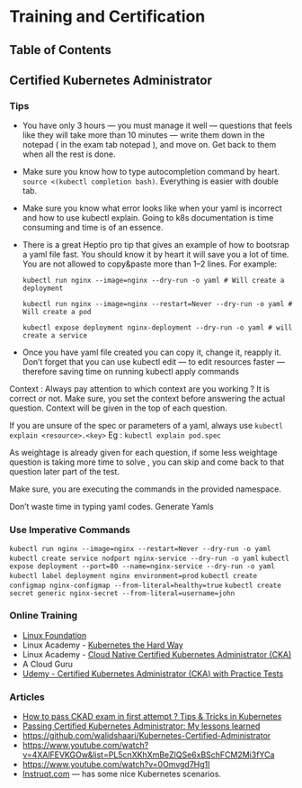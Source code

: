 # Training and Certification

## Table of Contents

## Certified Kubernetes Administrator

### Tips

* You have only 3 hours — you must manage it well — questions that feels like they will take more than 10 minutes — write them down in the notepad ( in the exam tab notepad ), and move on. Get back to them when all the rest is done.
  
* Make sure you know how to type autocompletion command by heart. `source <(kubectl completion bash)`. Everything is easier with double tab.
  
* Make sure you know what error looks like when your yaml is incorrect and how to use kubectl explain. Going to k8s documentation is time consuming and time is of an essence.
  
* There is a great Heptio pro tip that gives an example of how to bootsrap a yaml file fast. You should know it by heart it will save you a lot of time. You are not allowed to copy&paste more than 1–2 lines. For example:
  
  `kubectl run nginx --image=nginx --dry-run -o yaml # Will create a deployment`

  `kubectl run nginx --image=nginx --restart=Never --dry-run -o yaml # Will create a pod`
  
  `kubectl expose deployment nginx-deployment --dry-run -o yaml # will create a service`

* Once you have yaml file created you can copy it, change it, reapply it. Don’t forget that you can use kubectl edit — to edit resources faster — therefore saving time on running kubectl apply commands

Context : Always pay attention to which context are you working ? It is correct or not. Make sure, you set the context before answering the actual question. Context will be given in the top of each question.

If you are unsure of the spec or parameters of a yaml, always use `kubectl explain <resource>.<key>` Eg : `kubectl explain pod.spec`

As weightage is already given for each question, if some less weightage question is taking more time to solve , you can skip and come back to that question later part of the test.

Make sure, you are executing the commands in the provided namespace.

Don’t waste time in typing yaml codes. Generate Yamls

### Use Imperative Commands
`kubectl run nginx --image=nginx --restart=Never --dry-run -o yaml`
`kubectl create service nodport nginx-service --dry-run -o yaml`
`kubectl expose deployment --port=80 --name=nginx-service --dry-run -o yaml`
`kubectl label deployment nginx environment=prod`
`kubectl create configmap nginx-configmap --from-literal=healthy=true`
`kubectl create secret generic nginx-secret --from-literal=username=john`

### Online Training
* [Linux Foundation](https://training.linuxfoundation.org/training/kubernetes-fundamentals/)
* Linux Academy - [Kubernetes the Hard Way](https://linuxacademy.com/course/kubernetes-the-hard-way/)
* Linux Academy - [Cloud Native Certified Kubernetes Administrator (CKA)](https://linuxacademy.com/cp/modules/view/id/327)
* A Cloud Guru
* [Udemy - Certified Kubernetes Administrator (CKA) with Practice Tests](https://www.udemy.com/course/certified-kubernetes-administrator-with-practice-tests)

### Articles
* [How to pass CKAD exam in first attempt ? Tips & Tricks in Kubernetes](https://medium.com/@nikhilagrawal577/how-to-pass-ckad-exam-in-1st-attempt-tips-tricks-in-k8s-9e14477699ca)
* [Passing Certified Kubernetes Administrator: My lessons learned](https://medium.com/faun/passing-certified-kubernetes-administrator-exam-tips-d5107d8e3e7b)
* https://github.com/walidshaari/Kubernetes-Certified-Administrator
* https://www.youtube.com/watch?v=4XAlFEVKGOw&list=PL5cnXKhXmBeZlQSe6xBSchFCM2Mi3fYCa
* https://www.youtube.com/watch?v=0Omvgd7Hg1I
* [Instruqt.com](https://play.instruqt.com/public) — has some nice Kubernetes scenarios.

